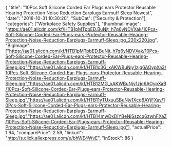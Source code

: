 {
	"title": "10Pcs Soft Silicone Corded Ear Plugs ears Protector Reusable Hearing Protection Noise Reduction Earplugs Earmuff Sleep Newest",
	"date": "2018-10-31 10:30:20",
	"SubCat": ["Security & Protection"],
	"categories": ["Workplace Safety Supplies"],
	"thumbnailImage": "https://ae01.alicdn.com/kf/HTB1pMTpbED.BuNjt_h7q6yNDVXak/10Pcs-Soft-Silicone-Corded-Ear-Plugs-ears-Protector-Reusable-Hearing-Protection-Noise-Reduction-Earplugs-Earmuff-Sleep.jpg_220x220.jpg",
	"BigImage": ["https://ae01.alicdn.com/kf/HTB1pMTpbED.BuNjt_h7q6yNDVXak/10Pcs-Soft-Silicone-Corded-Ear-Plugs-ears-Protector-Reusable-Hearing-Protection-Noise-Reduction-Earplugs-Earmuff-Sleep.jpg","https://ae01.alicdn.com/kf/HTB1c3G_xAKWBuNjy1zjq6AOypXa3/10Pcs-Soft-Silicone-Corded-Ear-Plugs-ears-Protector-Reusable-Hearing-Protection-Noise-Reduction-Earplugs-Earmuff-Sleep.jpg","https://ae01.alicdn.com/kf/HTB12MG_xAKWBuNjy1zjq6AOypXaB/10Pcs-Soft-Silicone-Corded-Ear-Plugs-ears-Protector-Reusable-Hearing-Protection-Noise-Reduction-Earplugs-Earmuff-Sleep.jpg","https://ae01.alicdn.com/kf/HTB11yTUxuuSBuNjy1Xcq6AYjFXav/10Pcs-Soft-Silicone-Corded-Ear-Plugs-ears-Protector-Reusable-Hearing-Protection-Noise-Reduction-Earplugs-Earmuff-Sleep.jpg","https://ae01.alicdn.com/kf/HTB14mwDxDlYBeNjSszcq6zwhFXaZ/10Pcs-Soft-Silicone-Corded-Ear-Plugs-ears-Protector-Reusable-Hearing-Protection-Noise-Reduction-Earplugs-Earmuff-Sleep.jpg"],
	"actualPrice": 1.94,
	"comparePrice": 2.59,
	"linkurl": "http://s.click.aliexpress.com/e/bhWE4WvE",
	"inStock": 86
}
